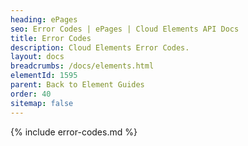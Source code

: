 ```yaml
---
heading: ePages
seo: Error Codes | ePages | Cloud Elements API Docs
title: Error Codes
description: Cloud Elements Error Codes.
layout: docs
breadcrumbs: /docs/elements.html
elementId: 1595
parent: Back to Element Guides
order: 40
sitemap: false
---
```


{% include error-codes.md %}
